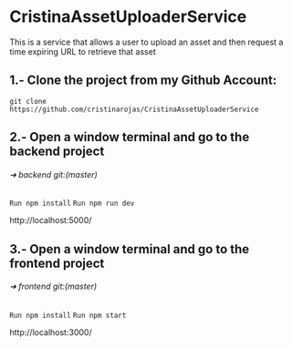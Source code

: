 # CristinaAssetUploaderService

This is a service that allows a user to upload an asset and then request a time expiring URL to retrieve that asset

## 1.- Clone the project from my Github Account:

`git clone https://github.com/cristinarojas/CristinaAssetUploaderService`

## 2.- Open a window terminal and go to the backend project

###### ➜ backend git:(master)

`Run npm install`
`Run npm run dev`

http://localhost:5000/

## 3.- Open a window terminal and go to the frontend project

###### ➜ frontend git:(master)

`Run npm install`
`Run npm start`

http://localhost:3000/
